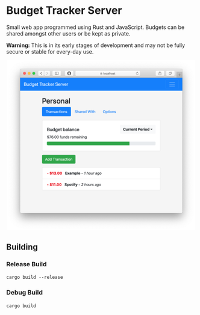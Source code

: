 # Budget Tracker Server
Small web app programmed using Rust and JavaScript. Budgets can be shared amongst other users or be kept as private.

**Warning:** This is in its early stages of development and may not be fully secure or stable for every-day use.

<p align="center">
<img src="./img/screenshot.png" width="500">
</p>

## Building
### Release Build
```
cargo build --release
```
### Debug Build
```
cargo build
```
